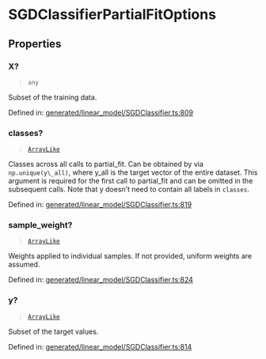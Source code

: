 # SGDClassifierPartialFitOptions

## Properties

### X?

> `any`

Subset of the training data.

Defined in:  [generated/linear\_model/SGDClassifier.ts:809](https://github.com/transitive-bullshit/scikit-learn-ts/blob/92ab806/packages/sklearn/src/generated/linear_model/SGDClassifier.ts#L809)

### classes?

> [`ArrayLike`](../types/ArrayLike.md)

Classes across all calls to partial\_fit. Can be obtained by via `np.unique(y\_all)`, where y\_all is the target vector of the entire dataset. This argument is required for the first call to partial\_fit and can be omitted in the subsequent calls. Note that y doesn’t need to contain all labels in `classes`.

Defined in:  [generated/linear\_model/SGDClassifier.ts:819](https://github.com/transitive-bullshit/scikit-learn-ts/blob/92ab806/packages/sklearn/src/generated/linear_model/SGDClassifier.ts#L819)

### sample\_weight?

> [`ArrayLike`](../types/ArrayLike.md)

Weights applied to individual samples. If not provided, uniform weights are assumed.

Defined in:  [generated/linear\_model/SGDClassifier.ts:824](https://github.com/transitive-bullshit/scikit-learn-ts/blob/92ab806/packages/sklearn/src/generated/linear_model/SGDClassifier.ts#L824)

### y?

> [`ArrayLike`](../types/ArrayLike.md)

Subset of the target values.

Defined in:  [generated/linear\_model/SGDClassifier.ts:814](https://github.com/transitive-bullshit/scikit-learn-ts/blob/92ab806/packages/sklearn/src/generated/linear_model/SGDClassifier.ts#L814)
